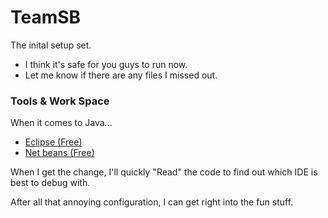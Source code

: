 TeamSB
======
The inital setup set.
- I think it's safe for you guys to run now.
- Let me know if there are any files I missed out.

### Tools & Work Space
 
When it comes to Java...
- [Eclipse (Free)](https://www.eclipse.org/)
- [Net beans (Free)](https://netbeans.org/)

When I get the change, I'll quickly "Read" the code to find out which IDE is best to debug with.

After all that annoying configuration, I can get right into the fun stuff. 
